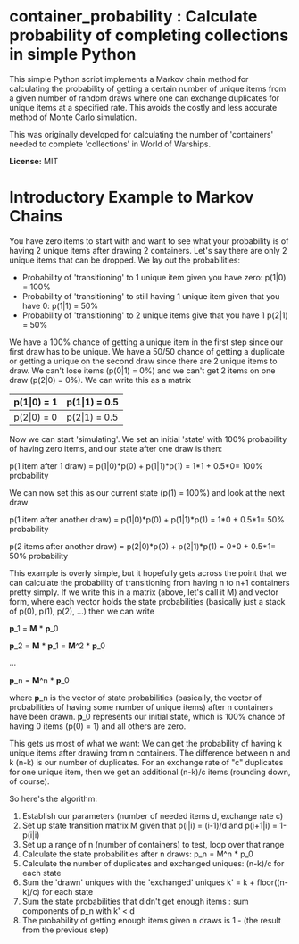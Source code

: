 # container_probability : Calculate probability of completing collections in simple Python

This simple Python script implements a Markov chain method for calculating the probability of getting a certain number of unique items from a given number of random draws where one can exchange duplicates for unique items at a specified rate. This avoids the costly and less accurate method of Monte Carlo simulation.

This was originally developed for calculating the number of 'containers' needed to complete 'collections' in World of Warships.

**License:** MIT

# Introductory Example to Markov Chains

You have zero items to start with and want to see what your probability is of having 2 unique items after drawing 2 containers. Let's say there are only 2 unique items that can be dropped. We lay out the probabilities:

* Probability of 'transitioning' to 1 unique item given you have zero: p(1|0) = 100%
* Probability of 'transitioning' to still having 1 unique item given that you have 0: p(1|1) = 50%
* Probability of 'transitioning' to 2 unique items give that you have 1 p(2|1) = 50%

We have a 100% chance of getting a unique item in the first step since our first draw has to be unique. We have a 50/50 chance of getting a duplicate or getting a unique on the second draw since there are 2 unique items to draw. We can't lose items (p(0|1) = 0%) and we can't get 2 items on one draw (p(2|0) = 0%).
We can write this as a matrix

| p(1\|0) = 1 | p(1\|1) = 0.5 |
|-------------|---------------|
| p(2\|0) = 0 | p(2\|1) = 0.5 |

Now we can start 'simulating'. We set an initial 'state' with 100% probability of having zero items, and our state after one draw is then:

p(1 item after 1 draw) = p(1|0)\*p(0) + p(1|1)\*p(1) = 1\*1 + 0.5*0= 100% probability

We can now set this as our current state (p(1) = 100%) and look at the next draw

p(1 item after another draw) = p(1|0)\*p(0) + p(1|1)\*p(1) = 1\*0 + 0.5\*1= 50% probability

p(2 items after another draw) = p(2|0)\*p(0) + p(2|1)\*p(1) = 0\*0 + 0.5\*1= 50% probability

This example is overly simple, but it hopefully gets across the point that we can calculate the probability of transitioning from having n to n+1 containers pretty simply. If we write this in a matrix (above, let's call it M) and vector form, where each vector holds the state probabilities (basically just a stack of p(0), p(1), p(2), ...) then we can write

**p**_1 = **M** \* **p**_0

**p**_2 = **M** \* **p**_1 = **M**^2 \* **p**_0

...

**p**_n = **M**^n \* **p**_0

where **p**_n is the vector of state probabilities (basically, the vector of probabilities of having some number of unique items) after n containers have been drawn.  **p**_0 represents our initial state, which is 100% chance of having 0 items (p(0) = 1) and all others are zero.

This gets us most of what we want: We can get the probability of having k unique items after drawing from n containers. The difference between n and k (n-k) is our number of duplicates. For an exchange rate of "c" duplicates for one unique item, then we get an additional (n-k)/c items (rounding down, of course).

So here's the algorithm:

1. Establish our parameters (number of needed items d, exchange rate c)
2. Set up state transition matrix M given that p(i|i) = (i-1)/d and p(i+1|i) = 1-p(i|i)
3. Set up a range of n (number of containers) to test, loop over that range
 1. Calculate the state probabilities after n draws: p_n = M^n * p_0
 2. Calculate the number of duplicates and exchanged uniques: (n-k)/c for each state
 3. Sum the 'drawn' uniques with the 'exchanged' uniques k' = k + floor((n-k)/c)  for each state
 4. Sum the state probabilities that didn't get enough items : sum components of p_n with k' < d
 5. The probability of getting enough items given n draws is 1 - (the result from the previous step)
